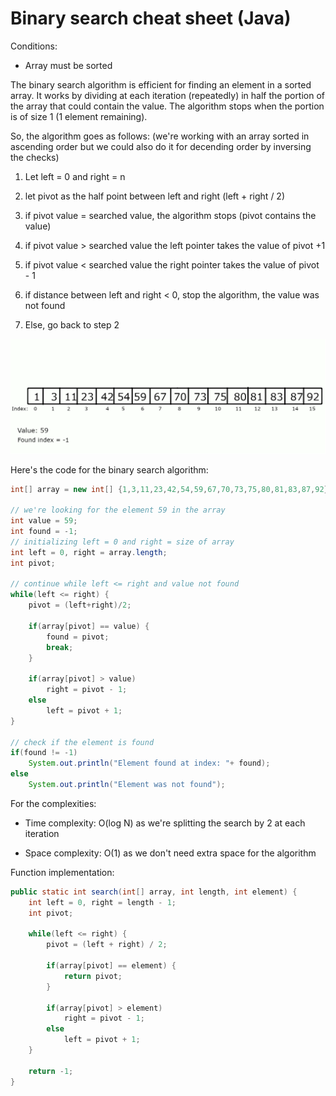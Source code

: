 # Binary search cheat sheet (Java)

Conditions:

- Array must be sorted

The binary search algorithm is efficient for finding an element in a sorted array. It works by dividing at each iteration (repeatedly) in half the portion of the array that could contain the value. The algorithm stops when the portion is of size 1 (1 element remaining).

So, the algorithm goes as follows: (we're working with an array sorted in ascending order but we could also do it for decending order by inversing the checks)

1. Let left = 0 and right = n

2. let pivot as the half point between left and right (left + right / 2)

3. if pivot value = searched value, the algorithm stops (pivot contains the value)

4. if pivot value >  searched value the left pointer takes the value of pivot +1

5. if pivot value < searched value the right pointer takes the value of pivot - 1

6. if distance between left and right < 0, stop the algorithm, the value was not found

7. Else, go back to step 2

![](https://github.com/touir1/Algorithms-Data-Structures-Cheat-sheet/blob/main/Algorithms/Search/Images/Binary_search_animation.gif)

Here's the code for the binary search algorithm:

```java
int[] array = new int[] {1,3,11,23,42,54,59,67,70,73,75,80,81,83,87,92};

// we're looking for the element 59 in the array
int value = 59;
int found = -1;
// initializing left = 0 and right = size of array
int left = 0, right = array.length;
int pivot;

// continue while left <= right and value not found
while(left <= right) {
    pivot = (left+right)/2;

    if(array[pivot] == value) {
        found = pivot;
        break;
    }

    if(array[pivot] > value)
        right = pivot - 1;
    else
        left = pivot + 1;
}

// check if the element is found
if(found != -1)
    System.out.println("Element found at index: "+ found);
else
    System.out.println("Element was not found");
```

For the complexities:

- Time complexity: O(log N) as we're splitting the search by 2 at each iteration

- Space complexity: O(1) as we don't need extra space for the algorithm

Function implementation:

```java
public static int search(int[] array, int length, int element) {
	int left = 0, right = length - 1;
	int pivot;
	
	while(left <= right) {
		pivot = (left + right) / 2;
		
		if(array[pivot] == element) {
			return pivot;
		}
		
		if(array[pivot] > element)
			right = pivot - 1;
		else
			left = pivot + 1;
	}
	
	return -1;
}
```
